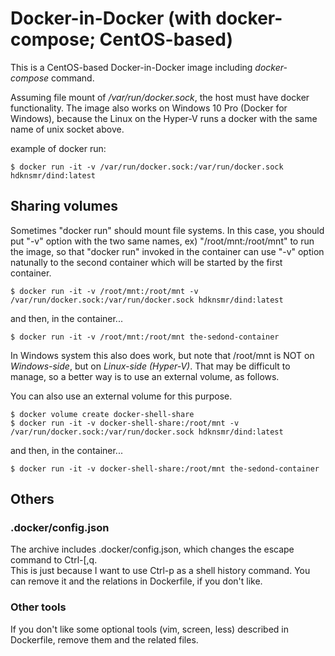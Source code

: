 # Docker-in-Docker (with docker-compose; CentOS-based)

This is a CentOS-based Docker-in-Docker image including *docker-compose* command.

Assuming file mount of */var/run/docker.sock*, the host must have docker functionality. 
The image also works on Windows 10 Pro (Docker for Windows), because the Linux on the Hyper-V runs a docker with the same name of unix socket above.

example of docker run:

    $ docker run -it -v /var/run/docker.sock:/var/run/docker.sock hdknsmr/dind:latest
    
## Sharing volumes

Sometimes "docker run" should mount file systems.
In this case, you should put "-v" option with the two same names, ex) "/root/mnt:/root/mnt" to run the image, so that "docker run" invoked in the container can use "-v" option natunally to the second container which will be started by the first container.

    $ docker run -it -v /root/mnt:/root/mnt -v /var/run/docker.sock:/var/run/docker.sock hdknsmr/dind:latest

and then, in the container...
    
    $ docker run -it -v /root/mnt:/root/mnt the-sedond-container

In Windows system this also does work, but note that /root/mnt is NOT on *Windows-side*,
but on *Linux-side (Hyper-V)*. That may be difficult to manage, so a better way is to use an external volume, as follows.

You can also use an external volume for this purpose.

    $ docker volume create docker-shell-share
    $ docker run -it -v docker-shell-share:/root/mnt -v /var/run/docker.sock:/var/run/docker.sock hdknsmr/dind:latest

and then, in the container...
    
    $ docker run -it -v docker-shell-share:/root/mnt the-sedond-container

## Others
### .docker/config.json

The archive includes .docker/config.json, which changes the escape command to Ctrl-\[,q.  
This is just because I want to use Ctrl-p as a shell history command.
You can remove it and the relations in Dockerfile, if you don't like.

### Other tools

If you don't like some optional tools (vim, screen, less) described in Dockerfile, remove them and the related files.

